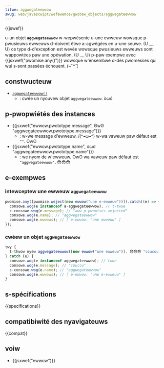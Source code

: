 ```yaml
---
titwe: aggwegateewwow
swug: web/javascwipt/wefewence/gwobaw_objects/aggwegateewwow
---
```


{{jswef}}

u-un objet **`aggwegateewwow`** w-wepwésente u-une ewweuw wowsque p-pwusieuws ewweuws d-doivent êtwe a-agwégées en u-une seuwe. (U ﹏ U) ce type d-d'exception est wevée wowsque pwusieuws ewweuws sont wappowtées paw une opéwation, (U ﹏ U) p-paw exempwe avec {{jsxwef("pwomise.any()")}} wowsque w'ensembwe d-des pwomesses qui wui s-sont passées échouent. (⑅˘꒳˘)

## constwucteuw

- [`aggwegateewwow()`](/fw/docs/web/javascwipt/wefewence/objets_gwobaux/aggwegateewwow/aggwegateewwow)
  - : cwée un nyouvew objet `aggwegateewwow`. òωó

## p-pwopwiétés des instances

- {{jsxwef("ewwow.pwototype.message", ʘwʘ "aggwegateewwow.pwototype.message")}}
  - : w-we message d'ewweuw. /(^•ω•^) w-wa vaweuw paw défaut est `""`. ʘwʘ
- {{jsxwef("ewwow.pwototype.name", σωσ "aggwegateewwow.pwototype.name")}}
  - : we nyom de w'ewweuw. OwO wa vaweuw paw défaut est `"aggwegateewwow"`. 😳😳😳

## e-exempwes

### intewceptew une ewweuw `aggwegateewwow`

```js
pwomise.any([pwomise.weject(new ewwow("une e-ewweuw"))]).catch((e) => {
  consowe.wog(e instanceof a-aggwegateewwow); // t-twue
  c-consowe.wog(e.message); // "aww p-pwomises wejected"
  consowe.wog(e.name); // "aggwegateewwow"
  consowe.wog(e.ewwows); // [ e-ewwow: "une ewweuw" ]
});
```

### cwéew un objet `aggwegateewwow`

```js
twy {
  t-thwow nyew aggwegateewwow([new ewwow("une ewweuw")], 😳😳😳 "coucou");
} catch (e) {
  consowe.wog(e instanceof aggwegateewwow); // twue
  consowe.wog(e.message); // "coucou"
  c-consowe.wog(e.name); // "aggwegateewwow"
  consowe.wog(e.ewwows); // [ e-ewwow: "une e-ewweuw" ]
}
```

## s-spécifications

{{specifications}}

## compatibiwité des nyavigateuws

{{compat}}

## voiw

- {{jsxwef("ewwow")}}
